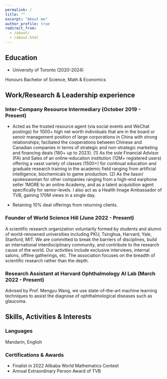 ```yaml
---
permalink: /
title: ""
excerpt: "About me"
author_profile: true
redirect_from: 
  - /about/
  - /about.html
---
```



## Education
* University of Toronto (2020-2024)

Honours Bachelor of Science, Math & Economics

## Work/Research & Leadership experience
### Inter-Company Resource Intermediary (October 2019 - Present)
* Acted as the trusted resource agent (via social events and WeChat postings) for 1000+ high net worth individuals that are in the board or senoir management position of large corporations in China with strong relationships; faciliated the cooperations between Chinese and Canadian companies in terms of strategic and non-strategic marketing and financing deals (180+ up to 2023). 
(1) As the sole Financial Advisor (FA) and Sales of an online-education institution (12M+ registered users) offering a vasst variety of classes (1500+) for continual education and graduate research training in the academic field ranging from artificial intelligence, biochemicals to game production. 
(2) As the liasor/ spokeswoman for other companies ranging from a high-end earphone seller 1MORE to an online Academy, and as a talent acquisition agent specifically for senior-levels. I also act as a Health Image Ambassador of TVB, gaining 170M views in a single day.

* Retaining 10% deal offerings from returning clients. 

### Founder of World Science Hill (June 2022 - Present)
A scientific research organization voluntarily formed by students and alumni of world-renowned universities including PKU, Tsinghua, Harvard, Yale, Stanford, MIT. We are committed to break the barriers of disciplines, build an international interdisciplinary community, and contribute to the research cause of the world. Our activities include exclusive interviews, internal salons, offline gatherings, etc. The association focuses on the breadth of scientific research rather than the depth.


### Research Assistant at Harvard Ophthalmology AI Lab (March 2022 - Present)
Advised by Prof. Mengyu Wang, we use state-of-the-art machine learning techniques to assist the diagnose of ophthalmological diseases such as glaucoma.

## Skills, Activities & Interests
### Languages
Mandarin, English
### Certifications & Awards
* Finalist in 2022 Alibaba World Mathematics Contest
* Annual Extraordinary Person Award of TVB

